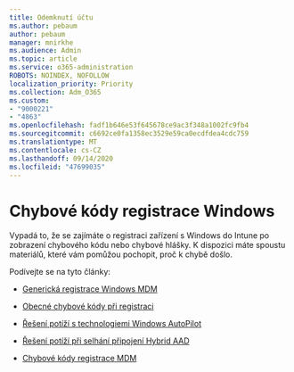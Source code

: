 ```yaml
---
title: Odemknutí účtu
ms.author: pebaum
author: pebaum
manager: mnirkhe
ms.audience: Admin
ms.topic: article
ms.service: o365-administration
ROBOTS: NOINDEX, NOFOLLOW
localization_priority: Priority
ms.collection: Adm_O365
ms.custom:
- "9000221"
- "4863"
ms.openlocfilehash: fadf1b646e53f645678ce9ac3f348a1002fc9fb4
ms.sourcegitcommit: c6692ce0fa1358ec3529e59ca0ecdfdea4cdc759
ms.translationtype: MT
ms.contentlocale: cs-CZ
ms.lasthandoff: 09/14/2020
ms.locfileid: "47699035"
---
```

# <a name="windows-enrolment-error-codes"></a>Chybové kódy registrace Windows

Vypadá to, že se zajímáte o registraci zařízení s Windows do Intune po zobrazení chybového kódu nebo chybové hlášky. K dispozici máte spoustu materiálů, které vám pomůžou pochopit, proč k chybě došlo.
 
Podívejte se na tyto články:

- [Generická registrace Windows MDM](https://docs.microsoft.com/mem/intune/enrollment/troubleshoot-windows-enrollment-errors)

- [Obecné chybové kódy při registraci](https://docs.microsoft.com/mem/intune/enrollment/troubleshoot-device-enrollment-in-intune#general-enrollment-error-codes)

- [Řešení potíží s technologiemi Windows AutoPilot](https://docs.microsoft.com/windows/deployment/windows-autopilot/troubleshooting)

- [Řešení potíží při selhání připojení Hybrid AAD](https://docs.microsoft.com/azure/active-directory/devices/troubleshoot-hybrid-join-windows-current)

- [Chybové kódy registrace MDM](https://docs.microsoft.com/windows/win32/mdmreg/mdm-registration-constants)
